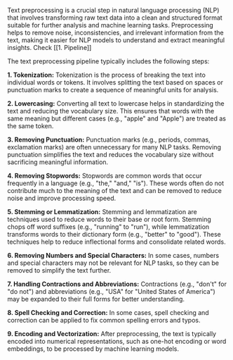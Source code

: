 Text preprocessing is a crucial step in natural language processing (NLP) that involves transforming raw text data into a clean and structured format suitable for further analysis and machine learning tasks. Preprocessing helps to remove noise, inconsistencies, and irrelevant information from the text, making it easier for NLP models to understand and extract meaningful insights. Check [[1. Pipeline]]

The text preprocessing pipeline typically includes the following steps:

**1. Tokenization:** Tokenization is the process of breaking the text into individual words or tokens. It involves splitting the text based on spaces or punctuation marks to create a sequence of meaningful units for analysis.

**2. Lowercasing:** Converting all text to lowercase helps in standardizing the text and reducing the vocabulary size. This ensures that words with the same meaning but different cases (e.g., "apple" and "Apple") are treated as the same token.

**3. Removing Punctuation:** Punctuation marks (e.g., periods, commas, exclamation marks) are often unnecessary for many NLP tasks. Removing punctuation simplifies the text and reduces the vocabulary size without sacrificing meaningful information.

**4. Removing Stopwords:** Stopwords are common words that occur frequently in a language (e.g., "the," "and," "is"). These words often do not contribute much to the meaning of the text and can be removed to reduce noise and improve processing speed.

**5. Stemming or Lemmatization:** Stemming and lemmatization are techniques used to reduce words to their base or root form. Stemming chops off word suffixes (e.g., "running" to "run"), while lemmatization transforms words to their dictionary form (e.g., "better" to "good"). These techniques help to reduce inflectional forms and consolidate related words.

**6. Removing Numbers and Special Characters:** In some cases, numbers and special characters may not be relevant for NLP tasks, so they can be removed to simplify the text further.

**7. Handling Contractions and Abbreviations:** Contractions (e.g., "don't" for "do not") and abbreviations (e.g., "USA" for "United States of America") may be expanded to their full forms for better understanding.

**8. Spell Checking and Correction:** In some cases, spell checking and correction can be applied to fix common spelling errors and typos.

**9. Encoding and Vectorization:** After preprocessing, the text is typically encoded into numerical representations, such as one-hot encoding or word embeddings, to be processed by machine learning models.